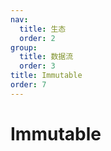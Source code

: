 ```yaml
---
nav:
  title: 生态
  order: 2
group:
  title: 数据流
  order: 3
title: Immutable
order: 7
---
```


# Immutable
